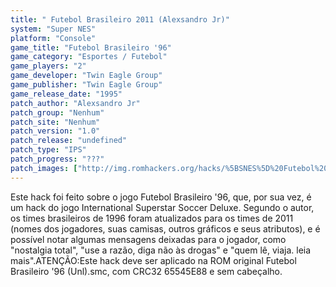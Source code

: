 ```yaml
---
title: " Futebol Brasileiro 2011 (Alexsandro Jr)"
system: "Super NES"
platform: "Console"
game_title: "Futebol Brasileiro '96"
game_category: "Esportes / Futebol"
game_players: "2"
game_developer: "Twin Eagle Group"
game_publisher: "Twin Eagle Group"
game_release_date: "1995"
patch_author: "Alexsandro Jr"
patch_group: "Nenhum"
patch_site: "Nenhum"
patch_version: "1.0"
patch_release: "undefined"
patch_type: "IPS"
patch_progress: "???"
patch_images: ["http://img.romhackers.org/hacks/%5BSNES%5D%20Futebol%20Brasileiro%202011%20-%20Alexsandro%20Jr%20-%201.png","http://img.romhackers.org/hacks/%5BSNES%5D%20Futebol%20Brasileiro%202011%20-%20Alexsandro%20Jr%20-%202.png","http://img.romhackers.org/hacks/%5BSNES%5D%20Futebol%20Brasileiro%202011%20-%20Alexsandro%20Jr%20-%203.png"]
---
```

Este hack foi feito sobre o jogo Futebol Brasileiro '96, que, por sua vez, é um hack do jogo International Superstar Soccer Deluxe. Segundo o autor, os times brasileiros de 1996 foram atualizados para os times de 2011 (nomes dos jogadores, suas camisas, outros gráficos e seus atributos), e é possível notar algumas mensagens deixadas para o jogador, como "nostalgia total", "use a razão, diga não às drogas" e "quem lê, viaja. leia mais".ATENÇÃO:Este hack deve ser aplicado na ROM original Futebol Brasileiro '96 (Unl).smc, com CRC32 65545E88 e sem cabeçalho.